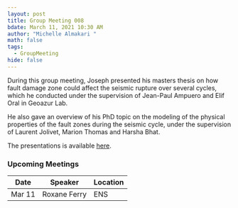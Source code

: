 ```yaml
---
layout: post
title: Group Meeting 008
bdate: March 11, 2021 10:30 AM
author: "Michelle Almakari "
math: false
tags:
  - GroupMeeting
hide: false
---
```

During this group meeting, Joseph presented his masters thesis on how fault damage zone could affect the seismic rupture over several cycles, which he conducted under the supervision of Jean-Paul Ampuero and Elif Oral in Geoazur Lab. 

He also gave an overview of his PhD topic on the modeling of the physical properties of the fault zones during the seismic cycle, under the supervision of Laurent Jolivet, Marion Thomas and Harsha Bhat. 

The presentations is available [here](https://www.dropbox.com/scl/fi/2ku6uloi7n37xkvd6sphh/PERSISMO-Group-Meeting_Flores_Joseph_final.pptx?dl=0&rlkey=diccachv4airi1zkvrb0c4m6m). 


### Upcoming Meetings

| Date           | Speaker              | Location |
| -------------- | -------------------- | -------- |
| Mar 11         | Roxane Ferry         | ENS      |